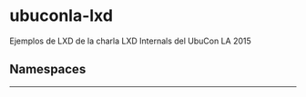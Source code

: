 # ubuconla-lxd
Ejemplos de LXD de la charla LXD Internals del UbuCon LA 2015

Namespaces
----------
----------



